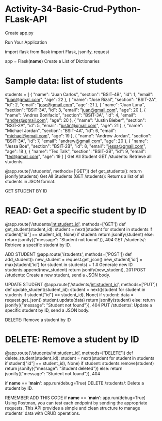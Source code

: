 # Activity-34-Basic-Crud-Python-FLask-API
Create app.py

Run Your Application

import flask
from flask import Flask, jsonify, request

app = Flask(__name__)
Create a List of Dictionaries
# Sample data: list of students
students = [
    {
        "name": "Juan Carlos",
        "section": "BSIT-4B",
        "id": 1,
        "email": "juan@gmail.com",
        "age": 22
    },
    {
        "name": "Jose Rizal",
        "section": "BSIT-2A",
        "id": 2,
        "email": "jose@gmail.com",
        "age": 21
    },
    {
        "name": "Juan Luna",
        "section": "BSIT-3A",
        "id": 3,
        "email": "juan@gmail.com",
        "age": 20
    },
    {
        "name": "Andres Bonifacio",
        "section": "BSIT-3A",
        "id": 4,
        "email": "andres@gmail.com",
        "age": 20
    },
    {
        "name": "Justin Bieber",
        "section": "BSIT-2A",
        "id": 5,
        "email": "justin@gmail.com",
        "age": 21
    },
    {
        "name": "Michael Jordan",
        "section": "BSIT-4A",
        "id": 6,
        "email": "michael@gmail.com",
        "age": 19
    },
    {
        "name": "Andrew Jordan",
        "section": "BSIT-3A",
        "id": 7,
        "email": "andrew@gmail.com",
        "age": 20
    },
    {
        "name": "Jessa Boe",
        "section": "BSIT-2B",
        "id": 8,
        "email": "jessa@gmail.com",
        "age": 18
    },
    {
        "name": "Ted Talk",
        "section": "BSIT-3B",
        "id": 9,
        "email": "ted@gmail.com",
        "age": 19
    }
]
Get All Student
GET /students: Retrieve all students.

@app.route('/students', methods=['GET'])
def get_students():
    return jsonify(students)
Get All Students (GET /students): Returns a list of all students in JSON format.



GET STUDENT BY ID
# READ: Get a specific student by ID
@app.route('/students/<int:student_id>', methods=['GET'])
def get_student(student_id):
    student = next((student for student in students if student["id"] == student_id), None)
    if student:
        return jsonify(student)
    else:
        return jsonify({"message": "Student not found"}), 404
GET /students/<id>: Retrieve a specific student by ID.


ADD STUDENT
@app.route('/students', methods=['POST'])
def add_student():
    new_student = request.get_json()
    new_student['id'] = max(student['id'] for student in students) + 1  # Generate new ID
    students.append(new_student)
    return jsonify(new_student), 201
POST /students: Create a new student, send a JSON body.


UPDATE STUDENT
@app.route('/students/<int:student_id>', methods=['PUT'])
def update_student(student_id):
    student = next((student for student in students if student["id"] == student_id), None)
    if student:
        data = request.get_json()
        student.update(data)
        return jsonify(student)
    else:
        return jsonify({"message": "Student not found"}), 404
PUT /students/<id>: Update a specific student by ID, send a JSON body.


DELETE: Remove a student by ID
# DELETE: Remove a student by ID
@app.route('/students/<int:student_id>', methods=['DELETE'])
def delete_student(student_id):
    student = next((student for student in students if student["id"] == student_id), None)
    if student:
        students.remove(student)
        return jsonify({"message": "Student deleted"})
    else:
        return jsonify({"message": "Student not found"}), 404

if __name__ == '__main__':
    app.run(debug=True)
DELETE /students/<id>: Delete a student by ID.


REMEMBER ADD THIS CODE
if __name__ == '__main__':
    app.run(debug=True)
Using Postman, you can test each endpoint by sending the appropriate requests.
This API provides a simple and clean structure to manage students’ data with CRUD operations.





